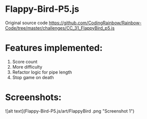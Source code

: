 # Flappy-Bird-P5.js

Original source code https://github.com/CodingRainbow/Rainbow-Code/tree/master/challenges/CC_31_FlappyBird_p5.js

# Features implemented:
1. Score count
2. More difficulty
3. Refactor logic for pipe length
4. Stop game on death

# Screenshots:

![alt text](Flappy-Bird-P5.js/art/FlappyBird .png "Screenshot 1")
